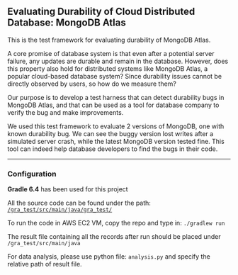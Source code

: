 ## Evaluating Durability of Cloud Distributed Database: MongoDB Atlas
 
This is the test framework for evaluating durability of MongoDB Atlas.

A core promise of database system is that even after a potential server failure, any updates are durable and remain in the database. However, does this property also hold for distributed systems like MongoDB Atlas, a popular cloud-based database system? Since durability issues cannot be directly observed by users, so how do we measure them?  

Our purpose is to develop a test harness that can detect durability bugs in MongoDB Atlas, and that can be used as a tool for database company to verify the bug and make improvements.

We used this test framework to evaluate 2 versions of MongoDB, one with known durability bug. We can see the buggy version lost writes after a simulated server crash, while the latest MongoDB version tested fine. This tool can indeed help database developers to find the bugs in their code.

---
### Configuration

**Gradle 6.4** has been used for this project

All the source code can be found under the path: [`/gra_test/src/main/java/gra_test/`](https://github.com/zacharyjin8948/mongodbatlas_durability/tree/main/gra_test/src/main/java/gra_test)

To run the code in AWS EC2 VM, copy the repo and type in:
`./gradlew run`

The result file containing all the records after run should be placed under `/gra_test/src/main/java`

For data analysis, please use python file: `analysis.py` and specify the relative path of result file.
